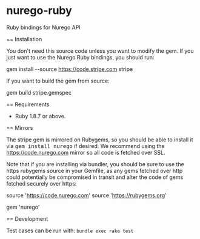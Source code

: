 nurego-ruby
===========

Ruby bindings for Nurego API

== Installation

You don't need this source code unless you want to modify the gem. If
you just want to use the Nurego Ruby bindings, you should run:

  gem install --source https://code.stripe.com stripe

If you want to build the gem from source:

  gem build stripe.gemspec

== Requirements

* Ruby 1.8.7 or above. 

== Mirrors

The stripe gem is mirrored on Rubygems, so you should be able to
install it via <tt>gem install nurego</tt> if desired. We recommend using
the https://code.nurego.com mirror so all code is fetched over SSL.

Note that if you are installing via bundler, you should be sure to use the https
rubygems source in your Gemfile, as any gems fetched over http could potentially be
compromised in transit and alter the code of gems fetched securely over https:

  source 'https://code.nurego.com'
  source 'https://rubygems.org'

  gem 'nurego'

== Development

Test cases can be run with: `bundle exec rake test`
